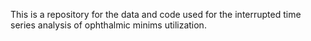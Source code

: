 This is a repository for the data and code used for the interrupted time series analysis of ophthalmic minims utilization.
